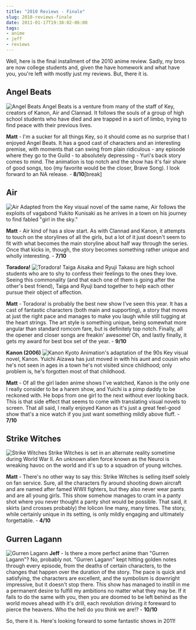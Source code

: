 ```yaml
---
title: "2010 Reviews - Finale"
slug: 2010-reviews-finale
date: 2011-01-17T19:38:02-06:00
tags:
- anime
- jeff
- reviews
---
```

Well, here is the final installment of the 2010 anime review. Sadly, my bros are now college students and, given the have homework and what have you, you're left with mostly just my reviews. But, there it is.

## Angel Beats
![](http://images.dxprog.com/blog/reviews10_angel_beats.jpg "Angel Beats")
Angel Beats is a venture from many of the staff of Key, creators of Kanon, Air and Clannad. It follows the souls of a group of high school students who have died and are trapped in a sort of limbo, trying to find peace with their previous lives.

**Matt** - I'm a sucker for all things Key, so it should come as no surprise that I enjoyed Angel Beats. It has a good cast of characters and an interesting premise, with moments that can swing from plain ridiculous - any episode where they go to the Guild - to absolutely depressing - Yuri's back story comes to mind. The animation is top notch and the show has it's fair share of good songs, too (my favorite would be the closer, Brave Song). I look forward to an NA release. - **8/10**[break]

## Air
![](http://images.dxprog.com/blog/reviews10_air.jpg "Air")
Adapted from the Key visual novel of the same name, Air follows the exploits of vagabond Yukito Kunisaki as he arrives in a town on his journey to find fabled "girl in the sky."

**Matt** - Air kind of has a slow start. As with Clannad and Kanon, it attempts to touch on the storylines of all the girls, but a lot of it just doesn't seem to fit with what becomes the main storyline about half way through the series. Once that kicks in, though, the story becomes something rather unique and wholly interesting. - **7/10**

**Toradora!**
![](http://images.dxprog.com/blog/reviews10_toradora.jpg "Toradora!")
Taiga Aisaka and Ryuji Takasu are high school students who are to shy to confess their feelings to the ones they love. Seeing this commonality (and that each one of them is going after the other's best friend), Taiga and Ryuji band together to help each other pursue their object of affection.

**Matt** - Toradora! is probably the best new show I've seen this year. It has a cast of fantastic characters (both main and supporting), a story that moves at just the right pace and manages to make you laugh while still tugging at the heart strings. The art style is something unique, being somewhat more angular than standard romcom fare, but is definitely top notch. Finally, all the opener and closer songs are freakin' awesome! Oh, and lastly finally, it gets my award for best box set of the year. - **9/10**

**Kanon (2006)**
![](http://images.dxprog.com/blog/reviews10_kanon.jpg "Kanon")
Kyoto Animation's adaptation of the 90s Key visual novel, Kanon. Yuichi Aizawa has just moved in with his aunt and cousin who he's not seen in ages in a town he's not visited since childhood; only problem is, he's forgotten most of that childhood.

**Matt** - Of all the girl laden anime shows I've watched, Kanon is the only one I really consider to be a harem show, and Yuichi is a pimp daddy to be reckoned with. He bops from one girl to the next without ever looking back. This is that side effect that seems to come with translating visual novels to screen. That all said, I really enjoyed Kanon as it's just a great feel-good show that's a nice watch if you just want something mildly above fluff. - **7/10**

## Strike Witches
![](http://images.dxprog.com/blog/reviews10_strike_witches.jpg "Strike Witches")
Strike Witches is set in an alternate reality sometime during World War II. An unknown alien force known as the Neuroi is wreaking havoc on the world and it's up to a squadron of young witches.

**Matt** - There's no other way to say this: Strike Witches is selling itself solely on fan service. Sure, all the characters fly around shooting down aircraft and are named after famed WWII fighters, but they also never wear pants and are all young girls. This show somehow manages to cram in a panty shot where you never thought a panty shot would be possible. That said, it skirts (and crosses probably) the lolicon line many, many times. The story, while certainly unique in its setting, is only mildly engaging and ultimately forgettable. - **4/10**

## Gurren Lagann
![](http://images.dxprog.com/blog/reviews10_gurren_lagann.jpg "Gurren Lagann")
**Jeff** - Is there a more perfect anime than "Gurren Lagann"? No, probably not. "Gurren Lagann" kept hitting golden notes through every episode, from the deaths of certain characters, to the changes that happen over the duration of the story. The pace is quick and satisfying, the characters are excellent, and the symbolism is downright impressive, but it doesn't stop there. This show has managed to instill in me a permanent desire to fulfill my ambitions no matter what they may be. If it fails to do the same with you, then you are doomed to be left behind as the world moves ahead with it's drill, each revolution driving it foreward to pierce the heavens. Who the hell do you think we are!? - **10/10**

So, there it is. Here's looking forward to some fantastic shows in 2011!
